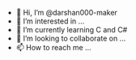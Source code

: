 - 👋 Hi, I’m @darshan000-maker
- 👀 I’m interested in ...
- 🌱 I’m currently learning C and C#
- 💞️ I’m looking to collaborate on ...
- 📫 How to reach me ...

<!---
darshan000-maker/darshan000-maker is a ✨ special ✨ repository because its `README.md` (this file) appears on your GitHub profile.
You can click the Preview link to take a look at your changes.
--->
